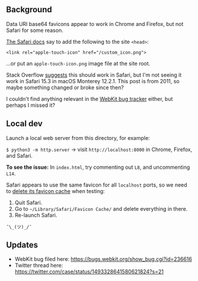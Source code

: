 ## Background

Data URI base64 favicons appear to work in Chrome and Firefox, but not Safari for some reason.

[The Safari docs](https://developer.apple.com/library/archive/documentation/AppleApplications/Reference/SafariWebContent/ConfiguringWebApplications/ConfiguringWebApplications.html) say to add the following to the site `<head>`:

`<link rel="apple-touch-icon" href="/custom_icon.png">`

…or put an `apple-touch-icon.png` image file at the site root.

Stack Overflow [suggests](https://stackoverflow.com/a/5199989/890466) this should work in Safari, but I'm not seeing it work in Safari 15.3 in macOS Monterey 12.2.1. This post is from 2011, so maybe something changed or broke since then?

I couldn't find anything relevant in the [WebKit bug tracker](https://bugs.webkit.org/buglist.cgi?quicksearch=favicon) either, but perhaps I missed it?

## Local dev

Launch a local web server from this directory, for example:

`$ python3 -m http.server` -> visit `http://localhost:8000` in Chrome, Firefox, and Safari.

**To see the issue:** In `index.html`, try commenting out `L8`, and uncommenting `L14`.

Safari appears to use the same favicon for all `localhost` ports, so we need to [delete its favicon cache](https://www.idownloadblog.com/2020/09/08/refresh-favicons-in-safari-mac/) when testing:

1. Quit Safari.
2. Go to `~/Library/Safari/Favicon Cache/` and delete everything in there.
3. Re-launch Safari.

`¯\_(ツ)_/¯`

## Updates

- WebKit bug filed here: https://bugs.webkit.org/show_bug.cgi?id=236616
- Twitter thread here: https://twitter.com/case/status/1493328641580621824?s=21

